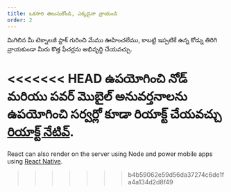 ```yaml
---
title: ఒకసారి తెలుసుకోండి, ఎక్కడైనా వ్రాయండి
order: 2
---
```


మిగిలిన మీ టెక్నాలజీ స్టాక్ గురించి మేము ఊహించలేము, కాబట్టి ఇప్పటికే ఉన్న కోడ్ను తిరిగి వ్రాయకుండా మీరు కొత్త ఫీచర్లను అభివృద్ధి చేయవచ్చు.

<<<<<<< HEAD
ఉపయోగించి నోడ్ మరియు పవర్ మొబైల్ అనువర్తనాలను ఉపయోగించి సర్వర్లో కూడా రియాక్ట్ చేయవచ్చు [రియాక్ట్ నేటివ్](https://facebook.github.io/react-native/).
=======
React can also render on the server using Node and power mobile apps using [React Native](https://reactnative.dev/).
>>>>>>> b4b59062e59d56da37274c6de1fa4a134d2d8f49
